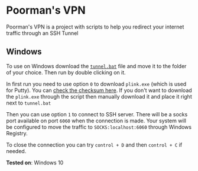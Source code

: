 # Poorman's VPN
Poorman's VPN is a project with scripts to help you redirect your internet traffic through an SSH Tunnel


## Windows

To use on Windows download the [`tunnel.bat`](https://github.com/sepgh/poormans-vpn/blob/main/tunnel.bat) file and move it to the folder of your choice. Then run by double clicking on it.

In first run you need to use option `0` to download `plink.exe` (which is used for Putty). You can [check the checksum here](https://www.chiark.greenend.org.uk/~sgtatham/putty/latest.html).
If you don't want to download the `plink.exe` through the script then manually download it and place it right next to `tunnel.bat`

Then you can use option `1` to connect to SSH server. There will be a socks port available on port `6060` when the connection is made.
Your system will be configured to move the traffic to `SOCKS:localhost:6060` through Windows Registry.

To close the connection you can try `control + D` and then `control + C` if needed.

**Tested on**: Windows 10
